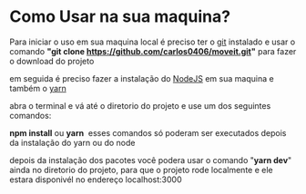 # Como Usar na sua maquina?

Para iniciar o uso em sua maquina local é preciso ter o [git](https://git-scm.com/) instalado e usar o comando **"git clone https://github.com/carlos0406/moveit.git"** para fazer o download do projeto

em seguida é preciso fazer a instalação do [NodeJS](https://nodejs.org/en/) em sua maquina e também o [yarn](https://classic.yarnpkg.com/) 

abra o terminal e vá até o diretorio do projeto e use um dos seguintes comandos: &nbsp;

**npm install** ou **yarn**&nbsp;
 esses comandos só poderam ser executados depois da instalação do yarn ou do node

 depois da instalação dos pacotes você podera usar o comando "**yarn dev**" ainda no diretorio do projeto, para que o projeto rode localmente e ele estara disponivél no endereço localhost:3000

 
 
 